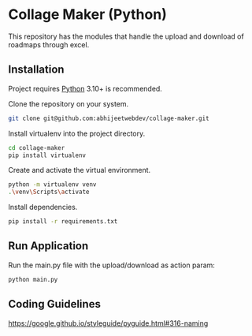 # Collage Maker (Python)

This repository has the modules that handle the upload and download of roadmaps through excel.

## Installation

Project requires [Python](https://python.org/) 3.10+ is recommended.

Clone the repository on your system.
```sh
git clone git@github.com:abhijeetwebdev/collage-maker.git
```

Install virtualenv into the project directory.
```sh
cd collage-maker
pip install virtualenv
```

Create and activate the virtual environment.
```sh
python -m virtualenv venv
.\venv\Scripts\activate
```

Install dependencies.
```sh
pip install -r requirements.txt
```

## Run Application
Run the main.py file with the upload/download as action param:

```sh
python main.py
```

## Coding Guidelines
https://google.github.io/styleguide/pyguide.html#316-naming
